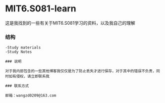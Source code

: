 # MIT6.S081-learn
这是我找到的一些有关于MIT6.S081学习的资料，以及我自己的理解





### 结构

```
-Study materials
-Study Notes

### 说明

对于我内部包含的一些其他博客我仅仅是为了防止丢失才进行保存，对于其中的错误不负责，同时如有侵权，请立即联系我

### 联系方式

邮箱：wangzd0209@163.com

